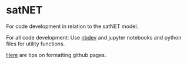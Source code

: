 # satNET
For code development in relation to the satNET model.

For all code development: Use [nbdev](https://github.com/fastai/nbdev) and jupyter notebooks and python files for utility functions.

[Here](https://docs.github.com/en/free-pro-team@latest/github/writing-on-github/basic-writing-and-formatting-syntax) are tips on formatting github pages.
